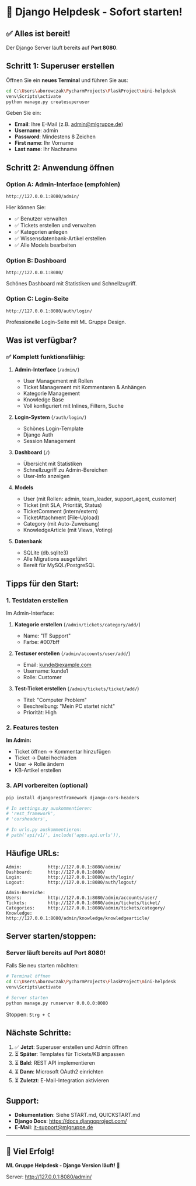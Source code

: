 # 🚀 Django Helpdesk - Sofort starten!

## ✅ Alles ist bereit!

Der Django Server läuft bereits auf **Port 8080**.

## Schritt 1: Superuser erstellen

Öffnen Sie ein **neues Terminal** und führen Sie aus:

```bash
cd C:\Users\aborowczak\PycharmProjects\FlaskProject\mini-helpdesk
venv\Scripts\activate
python manage.py createsuperuser
```

Geben Sie ein:
- **Email**: Ihre E-Mail (z.B. admin@mlgruppe.de)
- **Username**: admin
- **Password**: Mindestens 8 Zeichen
- **First name**: Ihr Vorname
- **Last name**: Ihr Nachname

## Schritt 2: Anwendung öffnen

### Option A: Admin-Interface (empfohlen)

```
http://127.0.0.1:8080/admin/
```

Hier können Sie:
- ✅ Benutzer verwalten
- ✅ Tickets erstellen und verwalten
- ✅ Kategorien anlegen
- ✅ Wissensdatenbank-Artikel erstellen
- ✅ Alle Models bearbeiten

### Option B: Dashboard

```
http://127.0.0.1:8080/
```

Schönes Dashboard mit Statistiken und Schnellzugriff.

### Option C: Login-Seite

```
http://127.0.0.1:8080/auth/login/
```

Professionelle Login-Seite mit ML Gruppe Design.

## Was ist verfügbar?

### ✅ Komplett funktionsfähig:

1. **Admin-Interface** (`/admin/`)
   - User Management mit Rollen
   - Ticket Management mit Kommentaren & Anhängen
   - Kategorie Management
   - Knowledge Base
   - Voll konfiguriert mit Inlines, Filtern, Suche

2. **Login-System** (`/auth/login/`)
   - Schönes Login-Template
   - Django Auth
   - Session Management

3. **Dashboard** (`/`)
   - Übersicht mit Statistiken
   - Schnellzugriff zu Admin-Bereichen
   - User-Info anzeigen

4. **Models**
   - User (mit Rollen: admin, team_leader, support_agent, customer)
   - Ticket (mit SLA, Priorität, Status)
   - TicketComment (intern/extern)
   - TicketAttachment (File-Upload)
   - Category (mit Auto-Zuweisung)
   - KnowledgeArticle (mit Views, Voting)

5. **Datenbank**
   - SQLite (db.sqlite3)
   - Alle Migrations ausgeführt
   - Bereit für MySQL/PostgreSQL

## Tipps für den Start:

### 1. Testdaten erstellen

Im Admin-Interface:
1. **Kategorie erstellen** (`/admin/tickets/category/add/`)
   - Name: "IT Support"
   - Farbe: #007bff

2. **Testuser erstellen** (`/admin/accounts/user/add/`)
   - Email: kunde@example.com
   - Username: kunde1
   - Rolle: Customer

3. **Test-Ticket erstellen** (`/admin/tickets/ticket/add/`)
   - Titel: "Computer Problem"
   - Beschreibung: "Mein PC startet nicht"
   - Priorität: High

### 2. Features testen

**Im Admin:**
- Ticket öffnen → Kommentar hinzufügen
- Ticket → Datei hochladen
- User → Rolle ändern
- KB-Artikel erstellen

### 3. API vorbereiten (optional)

```bash
pip install djangorestframework django-cors-headers

# In settings.py auskommentieren:
# 'rest_framework',
# 'corsheaders',

# In urls.py auskommentieren:
# path('api/v1/', include('apps.api.urls')),
```

## Häufige URLs:

```
Admin:          http://127.0.0.1:8080/admin/
Dashboard:      http://127.0.0.1:8080/
Login:          http://127.0.0.1:8080/auth/login/
Logout:         http://127.0.0.1:8080/auth/logout/

Admin-Bereiche:
Users:          http://127.0.0.1:8080/admin/accounts/user/
Tickets:        http://127.0.0.1:8080/admin/tickets/ticket/
Categories:     http://127.0.0.1:8080/admin/tickets/category/
Knowledge:      http://127.0.0.1:8080/admin/knowledge/knowledgearticle/
```

## Server starten/stoppen:

### Server läuft bereits auf Port 8080!

Falls Sie neu starten möchten:

```bash
# Terminal öffnen
cd C:\Users\aborowczak\PycharmProjects\FlaskProject\mini-helpdesk
venv\Scripts\activate

# Server starten
python manage.py runserver 0.0.0.0:8080
```

Stoppen: `Strg + C`

## Nächste Schritte:

1. ✅ **Jetzt**: Superuser erstellen und Admin öffnen
2. ⏳ **Später**: Templates für Tickets/KB anpassen
3. ⏳ **Bald**: REST API implementieren
4. ⏳ **Dann**: Microsoft OAuth2 einrichten
5. ⏳ **Zuletzt**: E-Mail-Integration aktivieren

## Support:

- **Dokumentation**: Siehe START.md, QUICKSTART.md
- **Django Docs**: https://docs.djangoproject.com/
- **E-Mail**: it-support@mlgruppe.de

---

## 🎉 Viel Erfolg!

**ML Gruppe Helpdesk - Django Version läuft!** 🚀

Server: http://127.0.0.1:8080/admin/
